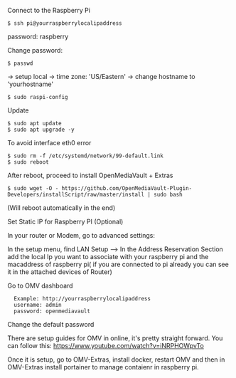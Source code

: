 
Connect to the Raspberry Pi
```
$ ssh pi@yourraspberrylocalipaddress
```
password: raspberry

Change password:
```
$ passwd
```

-> setup local
-> time zone: 'US/Eastern'
-> change hostname to 'yourhostname'
```
$ sudo raspi-config
```

Update
```
$ sudo apt update
$ sudo apt upgrade -y
```

To avoid interface eth0 error
```
$ sudo rm -f /etc/systemd/network/99-default.link
$ sudo reboot
```

After reboot, proceed to install OpenMediaVault + Extras
```
$ sudo wget -O - https://github.com/OpenMediaVault-Plugin-Developers/installScript/raw/master/install | sudo bash
```
(Will reboot automatically in the end)

Set Static IP for Raspberry PI (Optional)

In your router or Modem, go to advanced settings:

In the setup menu, find LAN Setup --> 
In the Address Reservation Section add the local Ip you want to associate with your raspberry pi and the macaddress of raspberry pi( if you are connected to pi already you can see it in the  attached devices of Router)


Go to OMV dashboard
```
  Example: http://yourraspberrylocalipaddress
  username: admin
  password: openmediavault
```
Change the default password

There are setup guides for OMV in online, it's pretty straight forward.
You can follow this: https://www.youtube.com/watch?v=iNRPHOWpvTo

Once it is setup, go to OMV-Extras, install docker, restart OMV and then in OMV-Extras install portainer to manage contaienr in raspberry pi.


